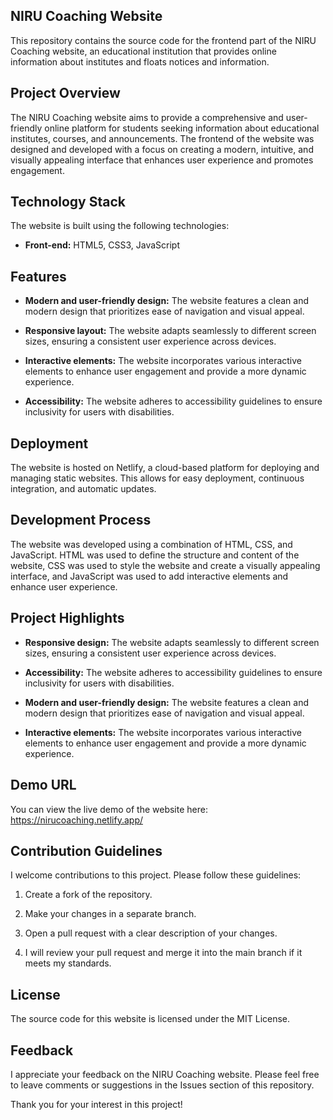 ## NIRU Coaching Website

This repository contains the source code for the frontend part of the NIRU Coaching website, an educational institution that provides online information about institutes and floats notices and information.

## Project Overview

The NIRU Coaching website aims to provide a comprehensive and user-friendly online platform for students seeking information about educational institutes, courses, and announcements. The frontend of the website was designed and developed with a focus on creating a modern, intuitive, and visually appealing interface that enhances user experience and promotes engagement.

## Technology Stack

The website is built using the following technologies:

* **Front-end:** HTML5, CSS3, JavaScript

## Features

* **Modern and user-friendly design:** The website features a clean and modern design that prioritizes ease of navigation and visual appeal.

* **Responsive layout:** The website adapts seamlessly to different screen sizes, ensuring a consistent user experience across devices.

* **Interactive elements:** The website incorporates various interactive elements to enhance user engagement and provide a more dynamic experience.

* **Accessibility:** The website adheres to accessibility guidelines to ensure inclusivity for users with disabilities.

## Deployment

The website is hosted on Netlify, a cloud-based platform for deploying and managing static websites. This allows for easy deployment, continuous integration, and automatic updates.

## Development Process

The website was developed using a combination of HTML, CSS, and JavaScript. HTML was used to define the structure and content of the website, CSS was used to style the website and create a visually appealing interface, and JavaScript was used to add interactive elements and enhance user experience.

## Project Highlights

* **Responsive design:** The website adapts seamlessly to different screen sizes, ensuring a consistent user experience across devices.

* **Accessibility:** The website adheres to accessibility guidelines to ensure inclusivity for users with disabilities.

* **Modern and user-friendly design:** The website features a clean and modern design that prioritizes ease of navigation and visual appeal.

* **Interactive elements:** The website incorporates various interactive elements to enhance user engagement and provide a more dynamic experience.

## Demo URL

You can view the live demo of the website here: https://nirucoaching.netlify.app/

## Contribution Guidelines

I welcome contributions to this project. Please follow these guidelines:

1. Create a fork of the repository.

2. Make your changes in a separate branch.

3. Open a pull request with a clear description of your changes.

4. I will review your pull request and merge it into the main branch if it meets my standards.

## License

The source code for this website is licensed under the MIT License.

## Feedback

I appreciate your feedback on the NIRU Coaching website. Please feel free to leave comments or suggestions in the Issues section of this repository.

Thank you for your interest in this project!
